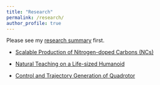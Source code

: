 ```yaml
---
title: "Research"
permalink: /research/
author_profile: true
---
```

Please see my [research summary](https://github.com/Wenbin-Xu/Wenbin-Xu.github.io/blob/master/files/Research%20Summary%20.pdf) first.

* [Scalable Production of Nitrogen-doped Carbons (NCs)](https://Wenbin-Xu.github.io/research/nc)

* [Natural Teaching on a Life-sized Humanoid](https://Wenbin-Xu.github.io/research/humanoid)

* [Control and Trajectory Generation of Quadrotor](https://Wenbin-Xu.github.io/research/quadrotor)
